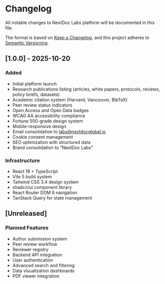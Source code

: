 # Changelog

All notable changes to NextDoc Labs platform will be documented in this file.

The format is based on [Keep a Changelog](https://keepachangelog.com/en/1.0.0/),
and this project adheres to [Semantic Versioning](https://semver.org/spec/v2.0.0.html).

## [1.0.0] - 2025-10-20

### Added
- Initial platform launch
- Research publications listing (articles, white papers, protocols, reviews, policy briefs, datasets)
- Academic citation system (Harvard, Vancouver, BibTeX)
- Peer review status indicators
- Open Access and Open Data badges
- WCAG AA accessibility compliance
- Fortune 500-grade design system
- Mobile-responsive design
- Email consolidation to labs@nextdocglobal.io
- Cookie consent management
- SEO optimization with structured data
- Brand consolidation to "NextDoc Labs"

### Infrastructure
- React 18 + TypeScript
- Vite 5 build system
- Tailwind CSS 3.4 design system
- shadcn/ui component library
- React Router DOM 6 navigation
- TanStack Query for state management

## [Unreleased]

### Planned Features
- Author submission system
- Peer review workflow
- Reviewer registry
- Backend API integration
- User authentication
- Advanced search and filtering
- Data visualization dashboards
- PDF viewer integration
